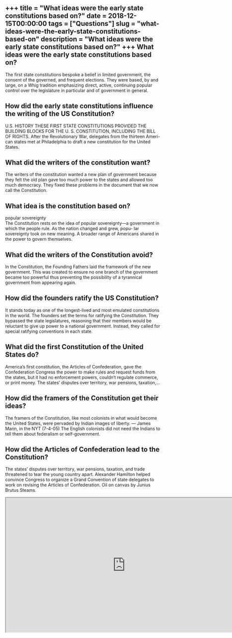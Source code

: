 +++
title = "What ideas were the early state constitutions based on?"
date = 2018-12-15T00:00:00
tags = ["Questions"]
slug = "what-ideas-were-the-early-state-constitutions-based-on"
description = "What ideas were the early state constitutions based on?"
+++
What ideas were the early state constitutions based on?
-------------------------------------------------------

The first state constitutions bespoke a belief in limited government, the consent of the governed, and frequent elections. They were based, by and large, on a Whig tradition emphasizing direct, active, continuing popular control over the legislature in particular and of government in general.

How did the early state constitutions influence the writing of the US Constitution?
-----------------------------------------------------------------------------------

U.S. HISTORY THESE FIRST STATE CONSTITUTIONS PROVIDED THE BUILDING BLOCKS FOR THE U. S. CONSTITUTION, INCLUDING THE BILL OF RIGHTS. After the Revolutionary War, delegates from the thirteen Ameri- can states met at Philadelphia to draft a new constitution for the United States.

What did the writers of the constitution want?
----------------------------------------------

The writers of the constitution wanted a new plan of government because they felt the old plan gave too much power to the states and allowed too much democracy. They fixed these problems in the document that we now call the Constitution.

What idea is the constitution based on?
---------------------------------------

popular sovereignty  
The Constitution rests on the idea of popular sovereignty—a government in which the people rule. As the nation changed and grew, popu- lar sovereignty took on new meaning. A broader range of Americans shared in the power to govern themselves.

What did the writers of the Constitution avoid?
-----------------------------------------------

In the Constitution, the Founding Fathers laid the framework of the new government. This was created to ensure no one branch of the government became too powerful thus preventing the possibility of a tyrannical government from appearing again.

How did the founders ratify the US Constitution?
------------------------------------------------

It stands today as one of the longest-lived and most emulated constitutions in the world. The founders set the terms for ratifying the Constitution. They bypassed the state legislatures, reasoning that their members would be reluctant to give up power to a national government. Instead, they called for special ratifying conventions in each state.

What did the first Constitution of the United States do?
--------------------------------------------------------

America’s first constitution, the Articles of Confederation, gave the Confederation Congress the power to make rules and request funds from the states, but it had no enforcement powers, couldn’t regulate commerce, or print money. The states’ disputes over territory, war pensions, taxation,…

How did the framers of the Constitution get their ideas?
--------------------------------------------------------

The framers of the Constitution, like most colonists in what would become the United States, were pervaded by Indian images of liberty. — James Mann, in the NYT (7-4-05) The English colonists did not need the Indians to tell them about federalism or self-government.

How did the Articles of Confederation lead to the Constitution?
---------------------------------------------------------------

The states’ disputes over territory, war pensions, taxation, and trade threatened to tear the young country apart. Alexander Hamilton helped convince Congress to organize a Grand Convention of state delegates to work on revising the Articles of Confederation. Oil on canvas by Junius Brutus Steams.

<iframe allow="accelerometer; autoplay; clipboard-write; encrypted-media; gyroscope; picture-in-picture" allowfullscreen="" class="__youtube_prefs__  epyt-is-override  no-lazyload" data-no-lazy="1" data-origheight="433" data-origwidth="770" data-skipgform_ajax_framebjll="" height="433" id="_ytid_50115" loading="lazy" src="https://www.youtube.com/embed/mCZ4A19rTQM?enablejsapi=1&autoplay=0&cc_load_policy=0&cc_lang_pref=&iv_load_policy=1&loop=0&modestbranding=0&rel=1&fs=1&playsinline=0&autohide=2&theme=dark&color=red&controls=1&" title="YouTube player" width="770"></iframe>